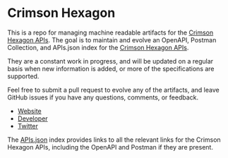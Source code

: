 # Crimson HexagonThis is a repo for managing machine readable artifacts for the [Crimson Hexagon APIs](http://crimsonhexagon.com). The goal is to maintain and evolve an OpenAPI, Postman Collection, and APIs.json index for the [Crimson Hexagon APIs](http://crimsonhexagon.com).They are a constant work in progress, and will be updated on a regular basis when new information is added, or more of the specifications are supported.Feel free to submit a pull request to evolve any of the artifacts, and leave GitHub issues if you have any questions, comments, or feedback.- [Website](http://crimsonhexagon.com)- [Developer](http://crimsonhexagon.com)- [Twitter](https://twitter.com/CrimsonHexagon)The [APIs.json](https://github.com/api-evangelist/crimson-hexagon/blob/master/apis.json) index provides links to all the relevant links for the Crimson Hexagon APIs, including the OpenAPI and Postman if they are present.
